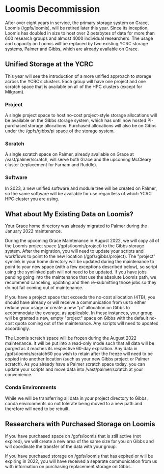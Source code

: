 # Loomis Decommission

After over eight years in service, the primary storage system on Grace, Loomis (/gpfs/loomis), will be retired later this year. Since its inception, Loomis has doubled in size to host over 2 petabytes of data for more than 600 research groups and almost 4000 individual researchers. The usage and capacity on Loomis will be replaced by two existing YCRC storage systems, Palmer and Gibbs, which are already available on Grace. 

## Unified Storage at the YCRC

This year will see the introduction of a more unified approach to storage across the YCRC’s clusters. Each group will have one project and one scratch space that is available on all of the HPC clusters (except for Milgram).

### Project

A single project space to host no-cost project-style storage allocations will be available on the Gibbs storage system, which has until now hosted PI-purchased storage allocations. Purchased allocations will also be on Gibbs under the /gpfs/gibbs/pi space of the storage system.

### Scratch

A single scratch space on Palmer, already available on Grace at /vast/palmer/scratch, will serve both Grace and the upcoming McCleary cluster (replacement for Farnam and Ruddle).  

### Software

In 2023, a new unified software and module tree will be created on Palmer, so the same software will be available for use regardless of which YCRC HPC cluster you are using.


## What about My Existing Data on Loomis?

Your Grace home directory was already migrated to Palmer during the January 2022 maintenance.

During the upcoming Grace Maintenance in August 2022, we will copy all of the Loomis project space (/gpfs/loomis/project) to the Gibbs storage system. After the migration, you will need to update your scripts and workflows to point to the new location (/gpfs/gibbs/project). The "project" symlink in your home directory will be updated during the maintenance to point to your new space (with a few exceptions described below), so script using the symlinked path will not need to be updated. If you have jobs pending going into the maintenance that use the absolute Loomis path, we recommend canceling, updating and then re-submitting those jobs so they do not fail coming out of maintenance.

If you have a project space that exceeds the no-cost allocation (4TB), you should have already or will receive a communication from us to either reduce your usage or create a new “pi” allocation on Gibbs to accommodate the overage, as applicable. In these instances, your group will be granted a new, empty "project" space on Gibbs with the default no-cost quota coming out of the maintenance. Any scripts will need to updated accordingly.

The Loomis scratch space will be frozen during the August 2022 maintenance. It will be put into a read-only mode such that all data will be purged as it reaches its respective 60-day expiration.
Any data in /gpfs/loomis/scratch60 you wish to retain after the freeze will need to be copied into another location (such as your new Gibbs project or Palmer scratch). As you already have a Palmer scratch space today, you can update your scripts and move data into /vast/palmer/scratch at your convenience.

### Conda Environments

While we will be transferring all data in your project directory to Gibbs, conda environments do not tolerate being moved to a new path and therefore will need to be rebuilt.

## Researchers with Purchased Storage on Loomis

If you have purchased space on /gpfs/loomis that is still active (not expired), we will create a new area of the same size for you on Gibbs and will coordinate the transfer of the data with your group. 

If you have purchased storage on /gpfs/loomis that has expired or will be expiring in 2022, you will have received a separate communication from us with information on purchasing replacement storage on Gibbs.
